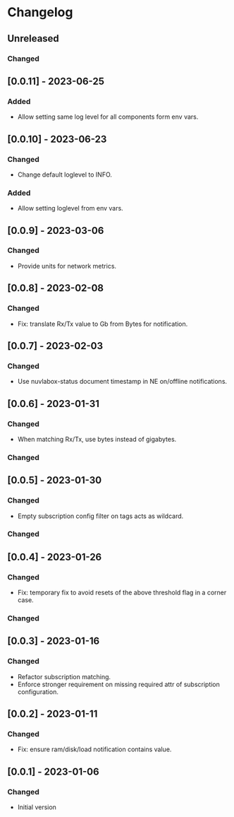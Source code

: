 # Changelog

## Unreleased

### Changed

## [0.0.11] - 2023-06-25

### Added

- Allow setting same log level for all components form env vars.

## [0.0.10] - 2023-06-23

### Changed

- Change default loglevel to INFO.
  
### Added

- Allow setting loglevel from env vars.

## [0.0.9] - 2023-03-06

### Changed

- Provide units for network metrics.

## [0.0.8] - 2023-02-08

### Changed

- Fix: translate Rx/Tx value to Gb from Bytes for notification.

## [0.0.7] - 2023-02-03

### Changed

- Use nuvlabox-status document timestamp in NE on/offline notifications.

## [0.0.6] - 2023-01-31

### Changed

- When matching Rx/Tx, use bytes instead of gigabytes.

### Changed

## [0.0.5] - 2023-01-30

### Changed

- Empty subscription config filter on tags acts as wildcard.

### Changed

## [0.0.4] - 2023-01-26

### Changed

- Fix: temporary fix to avoid resets of the above threshold flag in a corner case.

### Changed

## [0.0.3] - 2023-01-16

### Changed

- Refactor subscription matching.
- Enforce stronger requirement on missing required attr of subscription
  configuration.

## [0.0.2] - 2023-01-11

### Changed

- Fix: ensure ram/disk/load notification contains value.

## [0.0.1] - 2023-01-06

### Changed

- Initial version
